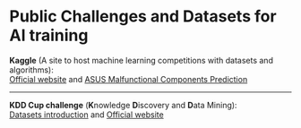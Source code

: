 # Public Challenges and Datasets for AI training
**Kaggle** (A site to host machine learning competitions with datasets and algorithms):  
[Official website](https://www.kaggle.com/) and [ASUS Malfunctional Components Prediction](https://www.kaggle.com/c/pakdd-cup-2014/data)
***

**KDD Cup challenge** (**K**nowledge **D**iscovery and **D**ata Mining):  
[Datasets introduction](http://www.jianshu.com/p/70be2e313df1) and [Official website](http://www.kdd.org/kdd-cup/view/kdd-cup-2016)

